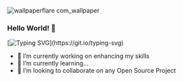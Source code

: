 ![wallpaperflare com_wallpaper](https://github.com/sensaiankit/sensaiankit/assets/84318238/7551cd06-4c8d-4b2b-9a30-4b90e368930c)


### Hello World! 👋

[![Typing SVG](https://readme-typing-svg.demolab.com?font=Fira+Code&size=15&pause=1000&width=435&lines=Heyy+I'm+Ankit%2C+Welcome+to+my+Github+page!)](https://git.io/typing-svg)

<!--
**sensaiankit/sensaiankit** is a ✨ _special_ ✨ repository because its `README.md` (this file) appears on your GitHub profile.

Here are some ideas to get you started: -->

- 🔭 I’m currently working on enhancing my skills
- 🌱 I’m currently learning...
- 👯 I’m looking to collaborate on any Open Source Project
<!--- 💬 Ask me about ...
- 📫 How to reach me: ...
- 😄 Pronouns: ...
- ⚡ Fun fact: ... -->

